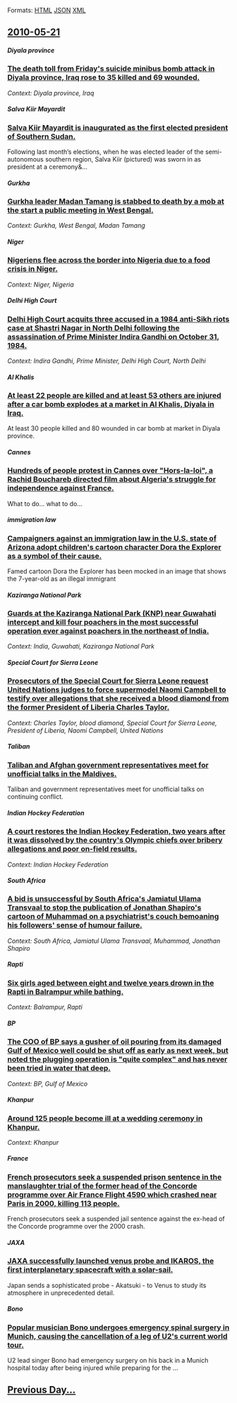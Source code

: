 
Formats: [HTML](2010/05/21/index.html)  [JSON](2010/05/21/index.json)  [XML](2010/05/21/index.xml)  

## [2010-05-21](/news/2010/05/21/index.md)

##### Diyala province
### [The death toll from Friday's suicide minibus bomb attack in Diyala province, Iraq rose to 35 killed and 69 wounded. ](/news/2010/05/21/the-death-toll-from-friday-s-suicide-minibus-bomb-attack-in-diyala-province-iraq-rose-to-35-killed-and-69-wounded.md)
_Context: Diyala province, Iraq_

##### Salva Kiir Mayardit
### [Salva Kiir Mayardit is inaugurated as the first elected president of Southern Sudan. ](/news/2010/05/21/salva-kiir-mayardit-is-inaugurated-as-the-first-elected-president-of-southern-sudan.md)
Following&#x20;last&#x20;month&#x2019;s&#x20;elections,&#x20;when&#x20;he&#x20;was&#x20;elected&#x20;leader&#x20;of&#x20;the&#x20;semi-autonomous&#x20;southern&#x20;region,&#x20;Salva&#x20;Kiir&#x20;&#x28;pictured&#x29;&#x20;was&#x20;sworn&#x20;in&#x20;as&#x20;president&#x20;at&#x20;a&#x20;ceremony&...

##### Gurkha
### [Gurkha leader Madan Tamang is stabbed to death by a mob at the start a public meeting in West Bengal. ](/news/2010/05/21/gurkha-leader-madan-tamang-is-stabbed-to-death-by-a-mob-at-the-start-a-public-meeting-in-west-bengal.md)
_Context: Gurkha, West Bengal, Madan Tamang_

##### Niger
### [Nigeriens flee across the border into Nigeria due to a food crisis in Niger. ](/news/2010/05/21/nigeriens-flee-across-the-border-into-nigeria-due-to-a-food-crisis-in-niger.md)
_Context: Niger, Nigeria_

##### Delhi High Court
### [Delhi High Court acquits three accused in a 1984 anti-Sikh riots case at Shastri Nagar in North Delhi following the assassination of Prime Minister Indira Gandhi on October 31, 1984. ](/news/2010/05/21/delhi-high-court-acquits-three-accused-in-a-1984-anti-sikh-riots-case-at-shastri-nagar-in-north-delhi-following-the-assassination-of-prime-m.md)
_Context: Indira Gandhi, Prime Minister, Delhi High Court, North Delhi_

##### Al Khalis
### [At least 22 people are killed and at least 53 others are injured after a car bomb explodes at a market in Al Khalis, Diyala in Iraq. ](/news/2010/05/21/at-least-22-people-are-killed-and-at-least-53-others-are-injured-after-a-car-bomb-explodes-at-a-market-in-al-khalis-diyala-in-iraq.md)
At least 30 people killed and 80 wounded in car bomb at market in Diyala province.

##### Cannes
### [Hundreds of people protest in Cannes over "Hors-la-loi", a Rachid Bouchareb directed film about Algeria's struggle for independence against France. ](/news/2010/05/21/hundreds-of-people-protest-in-cannes-over-hors-la-loi-a-rachid-bouchareb-directed-film-about-algeria-s-struggle-for-independence-against.md)
What to do... what to do...

##### immigration law
### [Campaigners against an immigration law in the U.S. state of Arizona adopt children's cartoon character Dora the Explorer as a symbol of their cause. ](/news/2010/05/21/campaigners-against-an-immigration-law-in-the-u-s-state-of-arizona-adopt-children-s-cartoon-character-dora-the-explorer-as-a-symbol-of-thei.md)
Famed cartoon Dora the Explorer has been mocked in an image that shows the 7-year-old as an illegal immigrant

##### Kaziranga National Park
### [Guards at the Kaziranga National Park (KNP) near Guwahati intercept and kill four poachers in the most successful operation ever against poachers in the northeast of India. ](/news/2010/05/21/guards-at-the-kaziranga-national-park-knp-near-guwahati-intercept-and-kill-four-poachers-in-the-most-successful-operation-ever-against-poa.md)
_Context: India, Guwahati, Kaziranga National Park_

##### Special Court for Sierra Leone
### [Prosecutors of the Special Court for Sierra Leone request United Nations judges to force supermodel Naomi Campbell to testify over allegations that she received a blood diamond from the former President of Liberia Charles Taylor. ](/news/2010/05/21/prosecutors-of-the-special-court-for-sierra-leone-request-united-nations-judges-to-force-supermodel-naomi-campbell-to-testify-over-allegatio.md)
_Context: Charles Taylor, blood diamond, Special Court for Sierra Leone, President of Liberia, Naomi Campbell, United Nations_

##### Taliban
### [Taliban and Afghan government representatives meet for unofficial talks in the Maldives. ](/news/2010/05/21/taliban-and-afghan-government-representatives-meet-for-unofficial-talks-in-the-maldives.md)
Taliban and government representatives meet for unofficial talks on continuing conflict.

##### Indian Hockey Federation
### [A court restores the Indian Hockey Federation, two years after it was dissolved by the country's Olympic chiefs over bribery allegations and poor on-field results. ](/news/2010/05/21/a-court-restores-the-indian-hockey-federation-two-years-after-it-was-dissolved-by-the-country-s-olympic-chiefs-over-bribery-allegations-and.md)
_Context: Indian Hockey Federation_

##### South Africa
### [A bid is unsuccessful by South Africa's Jamiatul Ulama Transvaal to stop the publication of Jonathan Shapiro's cartoon of Muhammad on a psychiatrist's couch bemoaning his followers' sense of humour failure. ](/news/2010/05/21/a-bid-is-unsuccessful-by-south-africa-s-jamiatul-ulama-transvaal-to-stop-the-publication-of-jonathan-shapiro-s-cartoon-of-muhammad-on-a-psyc.md)
_Context: South Africa, Jamiatul Ulama Transvaal, Muhammad, Jonathan Shapiro_

##### Rapti
### [Six girls aged between eight and twelve years drown in the Rapti in Balrampur while bathing. ](/news/2010/05/21/six-girls-aged-between-eight-and-twelve-years-drown-in-the-rapti-in-balrampur-while-bathing.md)
_Context: Balrampur, Rapti_

##### BP
### [The COO of BP says a gusher of oil pouring from its damaged Gulf of Mexico well could be shut off as early as next week, but noted the plugging operation is "quite complex" and has never been tried in water that deep. ](/news/2010/05/21/the-coo-of-bp-says-a-gusher-of-oil-pouring-from-its-damaged-gulf-of-mexico-well-could-be-shut-off-as-early-as-next-week-but-noted-the-plugg.md)
_Context: BP, Gulf of Mexico_

##### Khanpur
### [Around 125 people become ill at a wedding ceremony in Khanpur. ](/news/2010/05/21/around-125-people-become-ill-at-a-wedding-ceremony-in-khanpur.md)
_Context: Khanpur_

##### France
### [French prosecutors seek a suspended prison sentence in the manslaughter trial of the former head of the Concorde programme over Air France Flight 4590 which crashed near Paris in 2000, killing 113 people. ](/news/2010/05/21/french-prosecutors-seek-a-suspended-prison-sentence-in-the-manslaughter-trial-of-the-former-head-of-the-concorde-programme-over-air-france-f.md)
French prosecutors seek a suspended jail sentence against the ex-head of the Concorde programme over the 2000 crash.

##### JAXA
### [JAXA successfully launched venus probe and IKAROS, the first interplanetary spacecraft with a solar-sail.](/news/2010/05/21/jaxa-successfully-launched-venus-probe-and-ikaros-the-first-interplanetary-spacecraft-with-a-solar-sail.md)
Japan sends a sophisticated probe - Akatsuki - to Venus to study its atmosphere in unprecedented detail.

##### Bono
### [Popular musician Bono undergoes emergency spinal surgery in Munich, causing the cancellation of a leg of U2's current world tour. ](/news/2010/05/21/popular-musician-bono-undergoes-emergency-spinal-surgery-in-munich-causing-the-cancellation-of-a-leg-of-u2-s-current-world-tour.md)
U2 lead singer Bono had emergency surgery on his back in a Munich hospital today after being injured while preparing for the &hellip;

## [Previous Day...](/news/2010/05/20/index.md)

